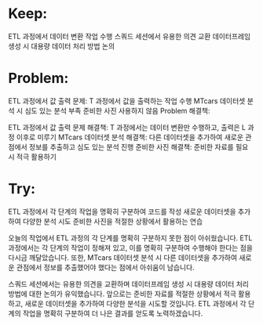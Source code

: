 # Keep:

ETL 과정에서 데이터 변환 작업 수행
스쿼드 세션에서 유용한 의견 교환
데이터프레임 생성 시 대용량 데이터 처리 방법 논의

# Problem:

ETL 과정에서 값 출력 문제: T 과정에서 값을 출력하는 작업 수행
MTcars 데이터셋 분석 시 심도 있는 분석 부족
준비한 사진 사용하지 않음
Problem 해결책:

ETL 과정에서 값 출력 문제 해결책: T 과정에서는 데이터 변환만 수행하고, 출력은 L 과정 이후로 미루기
MTcars 데이터셋 분석 해결책: 다른 데이터셋을 추가하여 새로운 관점에서 정보를 추출하고 심도 있는 분석 진행
준비한 사진 해결책: 준비한 자료를 필요 시 적극 활용하기
# Try:

ETL 과정에서 각 단계의 작업을 명확히 구분하여 코드를 작성
새로운 데이터셋을 추가하여 다양한 분석 시도
준비한 사진을 적절한 상황에서 활용하는 연습


오늘의 작업에서 ETL 과정의 각 단계를 명확히 구분하지 못한 점이 아쉬웠습니다. ETL 과정에서는 각 단계의 작업이 정해져 있고, 이를 명확히 구분하여 수행해야 한다는 점을 다시금 깨달았습니다. 또한, MTcars 데이터셋 분석 시 다른 데이터셋을 추가하여 새로운 관점에서 정보를 추출했어야 했다는 점에서 아쉬움이 남습니다.

스쿼드 세션에서는 유용한 의견을 교환하며 데이터프레임 생성 시 대용량 데이터 처리 방법에 대한 논의가 유익했습니다. 앞으로는 준비한 자료를 적절한 상황에서 적극 활용하고, 새로운 데이터셋을 추가하여 다양한 분석을 시도할 것입니다. ETL 과정에서 각 단계의 작업을 명확히 구분하여 더 나은 결과를 얻도록 노력하겠습니다.






